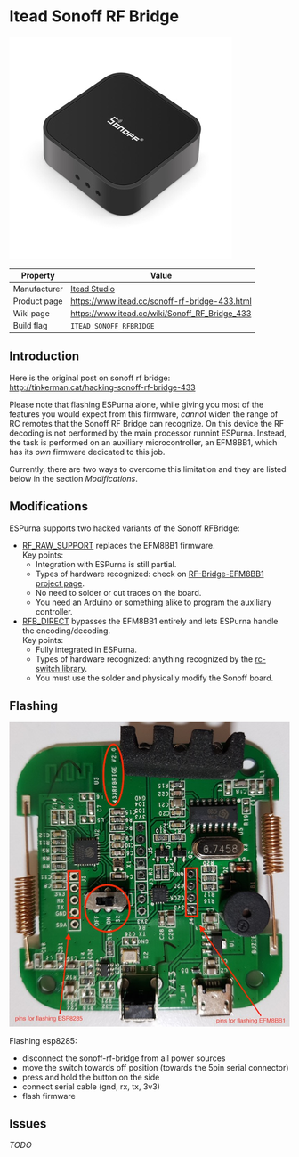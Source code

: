# Itead Sonoff RF Bridge

![Sonoff RF Bridge](images/devices/itead-sonoff-rfbridge.jpg)

|Property|Value|
|---|---|
|Manufacturer|[Itead Studio](https://www.itead.cc)|
|Product page|https://www.itead.cc/sonoff-rf-bridge-433.html|
|Wiki page|https://www.itead.cc/wiki/Sonoff_RF_Bridge_433|
|Build flag|`ITEAD_SONOFF_RFBRIDGE`|

## Introduction

Here is the original post on sonoff rf bridge:<br>
http://tinkerman.cat/hacking-sonoff-rf-bridge-433

Please note that flashing ESPurna alone, while giving you most of the features you would expect from this firmware, *cannot* widen the range of RC remotes that the Sonoff RF Bridge can recognize. On this device the RF decoding is not performed by the main processor runnint ESPurna. Instead, the task is performed on an auxiliary microcontroller, an EFM8BB1, which has its *own* firmware dedicated to this job.

Currently, there are two ways to overcome this limitation and they are listed below in the section *Modifications*.

## Modifications

ESPurna supports two hacked variants of the Sonoff RFBridge:
* [RF_RAW_SUPPORT](https://github.com/Portisch/RF-Bridge-EFM8BB1) replaces the EFM8BB1 firmware.  
  Key points: 
  * Integration with ESPurna is still partial.
  * Types of hardware recognized: check on 
[RF-Bridge-EFM8BB1
 project page](https://github.com/Portisch/RF-Bridge-EFM8BB1).
  * No need to solder or cut traces on the board. 
  * You need an Arduino or something alike to program the auxiliary controller.
* [RFB_DIRECT](https://github.com/xoseperez/espurna/wiki/Hardware-Itead-Sonoff-RF-Bridge---Direct-Hack) bypasses the EFM8BB1 entirely and lets ESPurna handle the encoding/decoding.  
  Key points: 
  * Fully integrated in ESPurna.
  * Types of hardware recognized: anything recognized by the [rc-switch library](https://github.com/sui77/rc-switch).
  * You must use the solder and physically modify the Sonoff board.

## Flashing

![Sonoff RF Bridge board](images/flashing/sonoff-rf-bridge-v2.jpg)

Flashing esp8285:
  * disconnect the sonoff-rf-bridge from all power sources
  * move the switch towards off position (towards the 5pin serial connector)
  * press and hold the button on the side
  * connect serial cable (gnd, rx, tx, 3v3)
  * flash firmware
## Issues

*TODO*